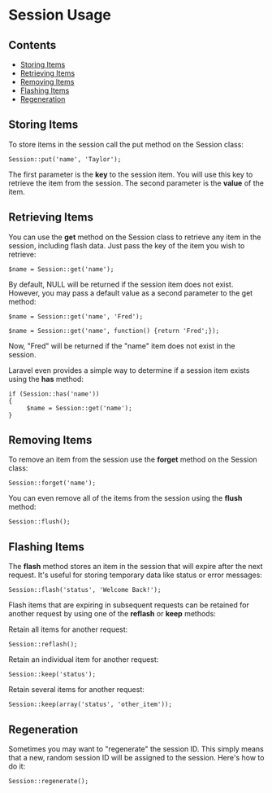 # Session Usage

## Contents

- [Storing Items](#put)
- [Retrieving Items](#get)
- [Removing Items](#forget)
- [Flashing Items](#flash)
- [Regeneration](#regeneration)

<a name="put"></a>
## Storing Items

To store items in the session call the put method on the Session class:

	Session::put('name', 'Taylor');

The first parameter is the **key** to the session item. You will use this key to retrieve the item from the session. The second parameter is the **value** of the item.

<a name="get"></a>
## Retrieving Items

You can use the **get** method on the Session class to retrieve any item in the session, including flash data. Just pass the key of the item you wish to retrieve:

	$name = Session::get('name');

By default, NULL will be returned if the session item does not exist. However, you may pass a default value as a second parameter to the get method:

	$name = Session::get('name', 'Fred');

	$name = Session::get('name', function() {return 'Fred';});

Now, "Fred" will be returned if the "name" item does not exist in the session.

Laravel even provides a simple way to determine if a session item exists using the **has** method:

	if (Session::has('name'))
	{
	     $name = Session::get('name');
	}

<a name="forget"></a>
## Removing Items

To remove an item from the session use the **forget** method on the Session class:

	Session::forget('name');

You can even remove all of the items from the session using the **flush** method:

	Session::flush();

<a name="flash"></a>
## Flashing Items

The **flash** method stores an item in the session that will expire after the next request. It's useful for storing temporary data like status or error messages:

	Session::flash('status', 'Welcome Back!');

Flash items that are expiring in subsequent requests can be retained for another request by using one of the **reflash** or **keep** methods:

Retain all items for another request:

	Session::reflash();

Retain an individual item for another request:

	Session::keep('status');

Retain several items for another request:

	Session::keep(array('status', 'other_item'));

<a name="regeneration"></a>
## Regeneration

Sometimes you may want to "regenerate" the session ID. This simply means that a new, random session ID will be assigned to the session. Here's how to do it:

	Session::regenerate();